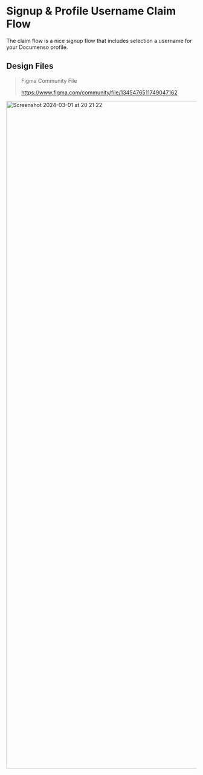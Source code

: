 # Signup & Profile Username Claim Flow
The claim flow is a nice signup flow that includes selection a username for your Documenso profile.

## Design Files
> Figma Community File
>
> https://www.figma.com/community/file/1345476511749047162

<img width="1767" alt="Screenshot 2024-03-01 at 20 21 22" src="https://github.com/documenso/design/assets/1309312/7079d24e-966b-421b-82dc-37f2a3bd527a">
